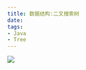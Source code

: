 ```yaml
---
title: 数据结构:二叉搜索树
date: 
tags:
- Java
- Tree
---
```






[![](https://static.segmentfault.com/v-5b1df2a7/global/img/creativecommons-cc.svg)](https://creativecommons.org/licenses/by-nc-nd/4.0/)
